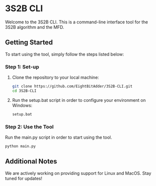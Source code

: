 # 3S2B CLI

Welcome to the 3S2B CLI. This is a command-line interface tool for the 3S2B algorithm and the MFD.

## Getting Started

To start using the tool, simply follow the steps listed below:

### Step 1: Set-up
1. Clone the repository to your local machine:
    ```bash
    git clone https://github.com/EightBitAdder/3S2B-CLI.git
    cd 3S2B-CLI
    ```

2. Run the setup.bat script in order to configure your environment on Windows:
    ```bash
    setup.bat
    ```

### Step 2: Use the Tool
Run the main.py script in order to start using the tool.
```bash
python main.py
```

## Additional Notes

We are actively working on providing support for Linux and MacOS. Stay tuned for updates!